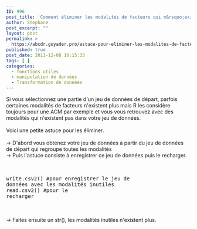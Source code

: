 ```yaml
---
ID: 996
post_title: 'Comment éliminer les modalités de facteurs qui n&rsquo;existent plus dans une sous-sélection d&rsquo;un jeu de données ?'
author: Stephane
post_excerpt: ""
layout: post
permalink: >
  https://abcdr.guyader.pro/astuce-pour-eliminer-les-modalites-de-facteurs-qui-nexistent-plus-dans-une-sous-selection-dun-jeu-de-donnees/
published: true
post_date: 2011-12-08 16:15:33
tags: [ ]
categories:
  - fonctions utiles
  - manipulation de données
  - Transformation de données
---
```

Si vous sélectionnez une partie d'un jeu de données de départ, parfois certaines modalités de facteurs n'existent plus mais R les considère toujours pour une ACM par exemple et vous vous retrouvez avec des modalités qui n'existent pas dans votre jeu de données.<br /><br />Voici une petite astuce pour les éliminer.<br /><br />-&gt; D'abord vous obtenez votre jeu de données à partir du jeu de données de départ qui regroupe toutes les modalités<br />-&gt; Puis l'astuce consiste à enregistrer ce jeu de données puis le recharger.<br /><br /> <pre lang='rsplus'><br />write.csv2() #pour enregistrer le jeu de données avec les modalités inutiles<br />read.csv2() #pour le recharger<br /></pre> <br /><br />-&gt; Faites ensuite un str(), les modalités inutiles n'existent plus.